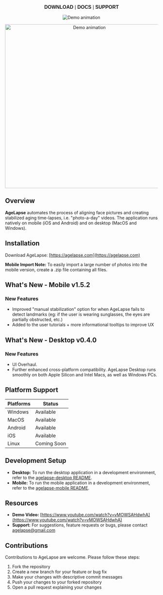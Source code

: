 <p align="center" style="font-size:16px; font-family:Arial, sans-serif;">
  <a href="https://agelapse.com" style="text-decoration:none; font-weight:bold;">DOWNLOAD</a> |
  <a href="https://agelapse.com/docs/intro/" style="text-decoration:none; font-weight:bold;">DOCS</a> |
  <a href="https://agelapse.com/docs/support-and-feedback/" style="text-decoration:none; font-weight:bold;">SUPPORT</a>
</p>

<p align="center">
  <img
    src="https://i.imgur.com/CmsixvW.png"
    alt="Demo animation"
  />
</p>

<p align="center">
  <img
    src="/agelapse-mobile/assets/demo.gif"
    alt="Demo animation"
    width="540"
  />
</p> 


## Overview

**AgeLapse** automates the process of aligning face pictures and creating stabilized aging time-lapses, i.e. "photo-a-day" videos. The application runs natively on mobile (iOS and Android) and on desktop (MacOS and Windows).

## Installation

Download AgeLapse: [https://agelapse.com](https://agelapse.com)

**Mobile Import Note:** To easily import a large number of photos into the mobile version, create a .zip file containing all files.

## What's New - Mobile v1.5.2

### New Features
- Improved "manual stabilization" option for when AgeLapse fails to detect landmarks (eg: if the user is wearing sunglasses, the eyes are partially obstructed, etc.)
- Added to the user tutorials + more informational tooltips to improve UX 

## What's New - Desktop v0.4.0

### New Features
- UI Overhaul. 
- Further enhanced cross-platform compatibility. AgeLapse Desktop runs smoothly on both Apple Silicon and Intel Macs, as well as Windows PCs.

## Platform Support

| Platforms | Status      |
|-----------|-------------|
| Windows   | Available   |
| MacOS     | Available   |
| Android   | Available   |
| iOS       | Available   |
| Linux     | Coming Soon |

## Development Setup

- **Desktop:** To run the desktop application in a development environment, refer to the [agelapse-desktop README](./agelapse-desktop/README.md).
- **Mobile:** To run the mobile application in a development environment, refer to the [agelapse-mobile README](./agelapse-mobile/README.md).

## Resources

- **Demo Video:** [https://www.youtube.com/watch?v=vMOWSAHdwhA](https://www.youtube.com/watch?v=vMOWSAHdwhA)
- **Support:** For suggestions, feature requests or bugs, please contact agelapse@gmail.com

## Contributions

Contributions to AgeLapse are welcome. Please follow these steps:

1. Fork the repository
2. Create a new branch for your feature or bug fix
3. Make your changes with descriptive commit messages
4. Push your changes to your forked repository
5. Open a pull request explaining your changes
